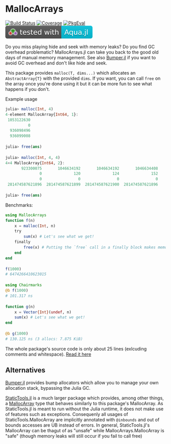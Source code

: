 # MallocArrays

[![Build Status](https://github.com/LilithHafner/MallocArrays.jl/actions/workflows/CI.yml/badge.svg?branch=main)](https://github.com/LilithHafner/MallocArrays.jl/actions/workflows/CI.yml?query=branch%3Amain)
[![Coverage](https://codecov.io/gh/LilithHafner/MallocArrays.jl/branch/main/graph/badge.svg)](https://codecov.io/gh/LilithHafner/MallocArrays.jl)
[![PkgEval](https://JuliaCI.github.io/NanosoldierReports/pkgeval_badges/M/MallocArrays.svg)](https://JuliaCI.github.io/NanosoldierReports/pkgeval_badges/M/MallocArrays.html)
[![Aqua](https://raw.githubusercontent.com/JuliaTesting/Aqua.jl/master/badge.svg)](https://github.com/JuliaTesting/Aqua.jl)

Do you miss playing hide and seek with memory leaks? Do you find GC overhead problematic?
MallocArrays.jl can take you back to the good old days of manual memory management.
See also [Bumper.jl](https://github.com/MasonProtter/Bumper.jl) if you want to avoid GC
overhead and don't like hide and seek.

This package provides `malloc(T, dims...)` which allocates an `AbstractArray{T}` with the
provided `dims`. If you want, you can call `free` on the array once you're done using it
but it can be more fun to see what happens if you don't.

Example usage

```julia
julia> malloc(Int, 4)
4-element MallocArray{Int64, 1}:
 1053122630
          0
  936098496
  936099008

julia> free(ans)

julia> malloc(Int, 4, 4)
4×4 MallocArray{Int64, 2}:
       923300075       1046634192       1046634192       1046634408
               0              120              124              152
               0                0                0                0
 281474587621896  281474587621899  281474587621900  281474587621896

julia> free(ans)
```

Benchmarks:

```julia
using MallocArrays
function f(n)
    x = malloc(Int, n)
    try
        sum(x) # Let's see what we get!
    finally
        free(x) # Putting the `free` call in a finally block makes memory leaks less common
    end
end

f(1000)
# 6474266410623015

using Chairmarks
@b f(1000)
# 101.317 ns

function g(n)
    x = Vector{Int}(undef, n)
    sum(x) # Let's see what we get!
end

@b g(1000)
# 130.125 ns (3 allocs: 7.875 KiB)
```

The whole package's source code is only about 25 lines (exlcuding comments and whitespace).
[Read it here](https://github.com/LilithHafner/MallocArrays.jl/blob/main/src/MallocArrays.jl)

## Alternatives

[Bumper.jl](https://github.com/MasonProtter/Bumper.jl) provides bump allocators which allow
you to manage your own allocation stack, bypassing the Julia GC.

[StaticTools.jl](https://github.com/brenhinkeller/) is a much larger package which provides, among other
things, a [MallocArray](https://brenhinkeller.github.io/StaticTools.jl/dev/#StaticTools.MallocArray)
type that behaves similarly to this package's MallocArray. As StaticTools.jl is meant to run
without the Julia runtime, it does not make use of features such as exceptions. Consequenly all
usages of StaticTools.MallocArray are implicitly annotated with `@inbounds` and out of bounds
accesses are UB instead of errors. In general, StaticTools.jl's MallocArray can be thagut of
as "unsafe" while MallocArrays.MallocArray is "safe" (though memory leaks will still occur if
you fail to call free)

